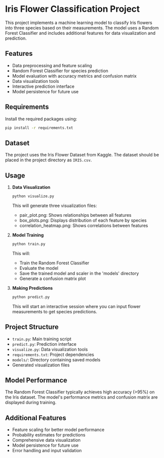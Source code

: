 # Iris Flower Classification Project

This project implements a machine learning model to classify Iris flowers into three species based on their measurements. The model uses a Random Forest Classifier and includes additional features for data visualization and prediction.

## Features

- Data preprocessing and feature scaling
- Random Forest Classifier for species prediction
- Model evaluation with accuracy metrics and confusion matrix
- Data visualization tools
- Interactive prediction interface
- Model persistence for future use

## Requirements

Install the required packages using:
```bash
pip install -r requirements.txt
```

## Dataset

The project uses the Iris Flower Dataset from Kaggle. The dataset should be placed in the project directory as `IRIS.csv`.

## Usage

1. **Data Visualization**
   ```bash
   python visualize.py
   ```
   This will generate three visualization files:
   - pair_plot.png: Shows relationships between all features
   - box_plots.png: Displays distribution of each feature by species
   - correlation_heatmap.png: Shows correlations between features

2. **Model Training**
   ```bash
   python train.py
   ```
   This will:
   - Train the Random Forest Classifier
   - Evaluate the model
   - Save the trained model and scaler in the 'models' directory
   - Generate a confusion matrix plot

3. **Making Predictions**
   ```bash
   python predict.py
   ```
   This will start an interactive session where you can input flower measurements to get species predictions.

## Project Structure

- `train.py`: Main training script
- `predict.py`: Prediction interface
- `visualize.py`: Data visualization tools
- `requirements.txt`: Project dependencies
- `models/`: Directory containing saved models
- Generated visualization files

## Model Performance

The Random Forest Classifier typically achieves high accuracy (>95%) on the Iris dataset. The model's performance metrics and confusion matrix are displayed during training.

## Additional Features

- Feature scaling for better model performance
- Probability estimates for predictions
- Comprehensive data visualization
- Model persistence for future use
- Error handling and input validation